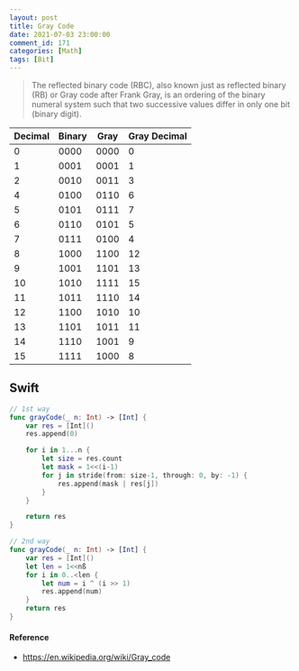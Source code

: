 ```yaml
---
layout: post
title: Gray Code
date: 2021-07-03 23:00:00
comment_id: 171
categories: [Math]
tags: [Bit]
---
```


> The reflected binary code (RBC), also known just as reflected binary (RB) or Gray code after Frank Gray, is an ordering of the binary numeral system such that two successive values differ in only one bit (binary digit).

| Decimal  | Binary  |  Gray | Gray Decimal  |
|---|---|---|---|
|0	|0000	|0000	|0|
|1	|0001	|0001	|1|
|2	|0010	|0011	|3|
|4	|0100	|0110	|6|
|5	|0101	|0111	|7|
|6	|0110	|0101	|5|
|7	|0111	|0100	|4|
|8	|1000	|1100	|12|
|9	|1001	|1101	|13|
|10	|1010	|1111	|15|
|11	|1011	|1110	|14|
|12	|1100	|1010	|10|
|13	|1101	|1011	|11|
|14	|1110	|1001	|9|
|15	|1111	|1000	|8|

## Swift

```swift
// 1st way
func grayCode(_ n: Int) -> [Int] {
    var res = [Int]()
    res.append(0)

    for i in 1...n {
        let size = res.count
        let mask = 1<<(i-1)
        for j in stride(from: size-1, through: 0, by: -1) {
            res.append(mask | res[j])
        }
    }

    return res
}

// 2nd way
func grayCode(_ n: Int) -> [Int] {
    var res = [Int]()
    let len = 1<<nß
    for i in 0..<len {
        let num = i ^ (i >> 1)
        res.append(num)
    }
    return res
}
```

#### Reference

- <https://en.wikipedia.org/wiki/Gray_code>
